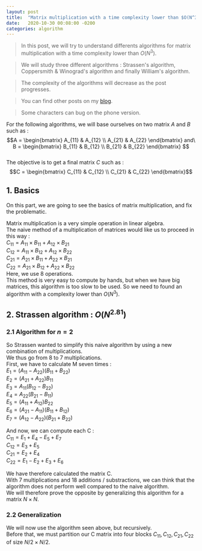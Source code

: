 ```yaml
---
layout: post
title:  "Matrix multiplication with a time complexity lower than $O(N^3)$"
date:   2020-10-30 00:08:00 -0200
categories: algorithm
---
```


> In this post, we will try to understand differents algorithms for matrix multiplication with a time complexity lower than $O(N^3)$.  

> We will study three different algorithms : Strassen's algorithm, Coppersmith & Winograd's algorithm and finally William's algorithm.  

> The complexity of the algorithms will decrease as the post progresses.  

> You can find other posts on my [blog](https://aidri.github.io/emping/blog/).  

> Some characters can bug on the phone version.

For the following algorithms, we will base ourselves on two matrix $A$ and $B$ such as :
$$A = 
\begin{bmatrix} 
A_{11} & A_{12} \\  
A_{21} & A_{22} 
\end{bmatrix} 
and\ B = 
\begin{bmatrix} 
B_{11} & B_{12} \\  
B_{21} & B_{22} 
\end{bmatrix} $$  
The objective is to get a final matrix $C$ such as :  
$$C = 
\begin{bmatrix} 
C_{11} & C_{12} \\  
C_{21} & C_{22} 
\end{bmatrix}$$

## 1. Basics  

On this part, we are going to see the basics of matrix multiplication, and fix the problematic.

Matrix multiplication is a very simple operation in linear algebra.  
The naive method of a multiplication of matrices would like us to proceed in this way :  
$C_{11} = A_{11} \times B_{11} + A_{12} \times B_{21}$  
$C_{12} = A_{11} \times B_{12} + A_{12} \times B_{22}$  
$C_{21} = A_{21} \times B_{11} + A_{22} \times B_{21}$  
$C_{22} = A_{21} \times B_{12} + A_{22} \times B_{22}$  
Here, we use 8 operations.  
This method is very easy to compute by hands, but when we have big matrices, this algorithm is too slow to be used. So we need to found an algorithm with a complexity lower than $O(N^3)$.  

## 2. Strassen algorithm : $O(N^{2.81})$  

### 2.1 Algorithm for $n = 2$  

So Strassen wanted to simplify this naive algorithm by using a new combination of multiplications.  
We thus go from 8 to 7 multiplications.  
First, we have to calculate M seven times :  
$E_1 = (A_{11} - A_{22}) (B_{11} + B_{22})$  
$E_2 = (A_{21} + A_{22}) B_{11}$  
$E_3 = A_{11} (B_{12} - B_{22})$  
$E_4 = A_{22} (B_{21} - B_{11})$  
$E_5 = (A_{11} + A_{12}) B_{22}$  
$E_6 = (A_{21} - A_{11}) (B_{11} + B_{12})$  
$E_7 = (A_{12} - A_{22}) (B_{21} + B_{22})$  

And now, we can compute each C :  
$C_{11} = E_1 + E_4 - E_5 + E_7$  
$C_{12} = E_3 + E_5$  
$C_{21} = E_2 + E_4$  
$C_{22} = E_1 - E_2 + E_3 + E_6$  

We have therefore calculated the matrix C.  
With 7 multiplications and 18 additions / substractions, we can think that the algorithm does not perform well compared to the naive algorithm.  
We will therefore prove the opposite by generalizing this algorithm for a matrix $N \times N$.  

### 2.2 Generalization  

We will now use the algorithm seen above, but recursively.  
Before that, we must partition our C matrix into four blocks $C_{11}, C_{12}, C_{21}, C_{22}$ of size $N/2 \times N/2$.  


